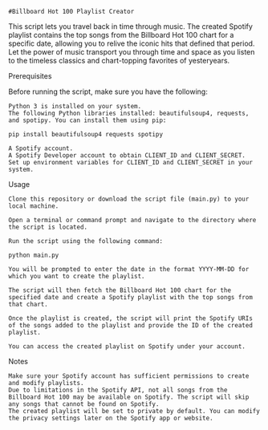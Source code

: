     #Billboard Hot 100 Playlist Creator

This script lets you travel back in time through music. The created Spotify playlist contains the top songs from the Billboard Hot 100 chart for a specific date, allowing you to relive the iconic hits that defined that period. Let the power of music transport you through time and space as you listen to the timeless classics and chart-topping favorites of yesteryears.

Prerequisites

Before running the script, make sure you have the following:

    Python 3 is installed on your system.
    The following Python libraries installed: beautifulsoup4, requests, and spotipy. You can install them using pip:

    pip install beautifulsoup4 requests spotipy

    A Spotify account.
    A Spotify Developer account to obtain CLIENT_ID and CLIENT_SECRET. 
    Set up environment variables for CLIENT_ID and CLIENT_SECRET in your system.

Usage

    Clone this repository or download the script file (main.py) to your local machine.

    Open a terminal or command prompt and navigate to the directory where the script is located.

    Run the script using the following command:

    python main.py

    You will be prompted to enter the date in the format YYYY-MM-DD for which you want to create the playlist.

    The script will then fetch the Billboard Hot 100 chart for the specified date and create a Spotify playlist with the top songs from that chart.

    Once the playlist is created, the script will print the Spotify URIs of the songs added to the playlist and provide the ID of the created playlist.

    You can access the created playlist on Spotify under your account.

Notes

    Make sure your Spotify account has sufficient permissions to create and modify playlists.
    Due to limitations in the Spotify API, not all songs from the Billboard Hot 100 may be available on Spotify. The script will skip any songs that cannot be found on Spotify.
    The created playlist will be set to private by default. You can modify the privacy settings later on the Spotify app or website.
